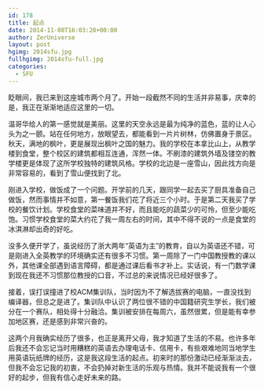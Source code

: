 ```yaml
---
id: 178
title: 起点
date: 2014-11-08T16:03:28+00:00
author: ZerUniverse
layout: post
hgimg: 2014sfu.jpg
fullhgimg: 2014sfu-full.jpg
categories:
  - SFU
---
```

眨眼间，我已来到这座城市两个月了。开始一段截然不同的生活并非易事，庆幸的是，我正在渐渐地适应这里的一切。

温哥华给人的第一感觉就是美丽。这里的天空永远是最为纯净的蓝色，蓝的让人心头为之一颤。站在任何地方，放眼望去<!--more-->，都能看到一片片树林，仿佛置身于景区。秋天，满地的枫叶，更是展现出枫叶之国的魅力。我的学校在本拿比山上，从教学楼到食堂，整个校区的建筑都相互连通，浑然一体。不刷漆的建筑外墙及镂空的教学楼更是体现了这所学校独特的建筑风格。学校的北边是一座雪山，因此找方向是非常容易的，看到了雪山便找到了北。

刚进入学校，做饭成了一个问题。开学前的几天，跟同学一起去买了厨具准备自己做饭，然而事情并不如意，第一餐饭我们花了将近三个小时。于是第二天我买了学校的餐饮计划。学校食堂的菜味道并不好，而且能吃的蔬菜少的可怜，但至少能吃饱。习惯学校食堂的菜大约花了我一周左右的时间，其中不得不说的一点是食堂的冰淇淋却出奇的好吃。

没多久便开学了，虽说经历了浙大两年“英语为主”的教育，自以为英语还不错，可是刚进入全英教学的环境确实还有很多不习惯。第一周除了一门中国教授教的课以外，其他课全部遇到语言障碍，都是通过课后看书才补上。实话说，有一门数学课到现在我还不习惯那位教授的口音，不过总的来说情况已经好很多了。

接着，误打误撞进了校ACM集训队，当时因为不了解选拔赛的电脑，一直没找到编译器，但总之是进了。集训队中认识了两位很不错的中国籍研究生学长，我们被分在一个赛队，相处得十分融洽。集训被安排在每周六，虽然很累，但是能有幸参加地区赛，还是感到非常兴奋的。

这两个月我确实经历了很多，也正是离开父母，我才知道了生活的不易。也许多年后我还不会忘记当时用糟糕的英语去办理电话卡、信用卡，有些艰难地同当地学生用英语玩纸牌的经历，这是我这段生活的起点。初来时的那份激动已经渐渐淡去，但我不会忘记我的初衷，不会扔掉对新生活的乐观与热情。我并不能说我有一个很好的起步，但我有信心走好未来的路。